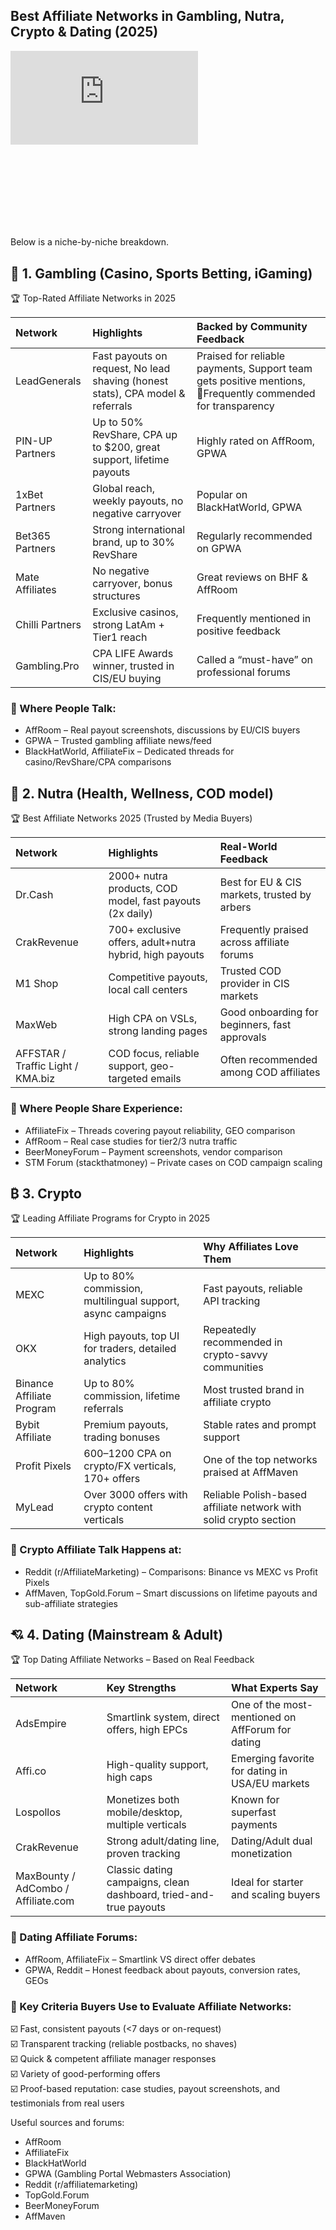 ## Best Affiliate Networks in Gambling, Nutra, Crypto & Dating (2025)

<div class="mb-8" style="aspect-ratio: 16/9;">
  <iframe class="w-full h-full rounded-lg" src="https://www.youtube.com/embed/ticNR5MCsaM?si=qevvzPhF5OZ098Ci" title="YouTube video player" frameborder="0" allow="accelerometer; autoplay; clipboard-write; encrypted-media; gyroscope; picture-in-picture; web-share" referrerpolicy="strict-origin-when-cross-origin" allowfullscreen></iframe>
</div>



Below is a niche-by-niche breakdown.

## 🎰 1\. Gambling (Casino, Sports Betting, iGaming)

🏆 Top-Rated Affiliate Networks in 2025

| Network | Highlights | Backed by Community Feedback |
| :---- | :---- | :---- |
| LeadGenerals | Fast payouts on request,  No lead shaving (honest stats), CPA model & referrals | Praised for reliable payments, Support team gets positive mentions,	Frequently commended for transparency  |
| PIN-UP Partners | Up to 50% RevShare, CPA up to $200, great support, lifetime payouts | Highly rated on AffRoom, GPWA |
| 1xBet Partners | Global reach, weekly payouts, no negative carryover | Popular on BlackHatWorld, GPWA |
| Bet365 Partners | Strong international brand, up to 30% RevShare | Regularly recommended on GPWA |
| Mate Affiliates | No negative carryover, bonus structures | Great reviews on BHF & AffRoom |
| Chilli Partners | Exclusive casinos, strong LatAm \+ Tier1 reach | Frequently mentioned in positive feedback |
| Gambling.Pro | CPA LIFE Awards winner, trusted in CIS/EU buying | Called a “must-have” on professional forums |

### 📌 Where People Talk:

* AffRoom – Real payout screenshots, discussions by EU/CIS buyers  
* GPWA – Trusted gambling affiliate news/feed  
* BlackHatWorld, AffiliateFix – Dedicated threads for casino/RevShare/CPA comparisons

## 🍃 2\. Nutra (Health, Wellness, COD model)

🏆 Best Affiliate Networks 2025 (Trusted by Media Buyers)

| Network | Highlights | Real-World Feedback |
| :---- | :---- | :---- |
| Dr.Cash | 2000+ nutra products, COD model, fast payouts (2x daily) | Best for EU & CIS markets, trusted by arbers |
| CrakRevenue | 700+ exclusive offers, adult+nutra hybrid, high payouts | Frequently praised across affiliate forums |
| M1 Shop | Competitive payouts, local call centers | Trusted COD provider in CIS markets |
| MaxWeb | High CPA on VSLs, strong landing pages | Good onboarding for beginners, fast approvals |
| AFFSTAR / Traffic Light / KMA.biz | COD focus, reliable support, geo-targeted emails | Often recommended among COD affiliates |

### 📌 Where People Share Experience:

* AffiliateFix – Threads covering payout reliability, GEO comparison  
* AffRoom – Real case studies for tier2/3 nutra traffic  
* BeerMoneyForum – Payment screenshots, vendor comparison  
* STM Forum (stackthatmoney) – Private cases on COD campaign scaling

## ₿ 3\. Crypto

🏆 Leading Affiliate Programs for Crypto in 2025

| Network | Highlights | Why Affiliates Love Them |
| :---- | :---- | :---- |
| MEXC | Up to 80% commission, multilingual support, async campaigns | Fast payouts, reliable API tracking |
| OKX | High payouts, top UI for traders, detailed analytics | Repeatedly recommended in crypto-savvy communities |
| Binance Affiliate Program | Up to 80% commission, lifetime referrals | Most trusted brand in affiliate crypto |
| Bybit Affiliate | Premium payouts, trading bonuses | Stable rates and prompt support |
| Profit Pixels | $600–$1200 CPA on crypto/FX verticals, 170+ offers | One of the top networks praised at AffMaven |
| MyLead | Over 3000 offers with crypto content verticals | Reliable Polish-based affiliate network with solid crypto section |

### 📌 Crypto Affiliate Talk Happens at:

* Reddit (r/AffiliateMarketing) – Comparisons: Binance vs MEXC vs Profit Pixels  
* AffMaven, TopGold.Forum – Smart discussions on lifetime payouts and sub-affiliate strategies

## 💘 4\. Dating (Mainstream & Adult)

🏆 Top Dating Affiliate Networks – Based on Real Feedback

| Network | Key Strengths | What Experts Say |
| :---- | :---- | :---- |
| AdsEmpire | Smartlink system, direct offers, high EPCs | One of the most-mentioned on AffForum for dating |
| Affi.co | High-quality support, high caps | Emerging favorite for dating in USA/EU markets |
| Lospollos | Monetizes both mobile/desktop, multiple verticals | Known for superfast payments |
| CrakRevenue | Strong adult/dating line, proven tracking | Dating/Adult dual monetization |
| MaxBounty / AdCombo / Affiliate.com | Classic dating campaigns, clean dashboard, tried-and-true payouts | Ideal for starter and scaling buyers |

### 📌 Dating Affiliate Forums:

* AffRoom, AffiliateFix – Smartlink VS direct offer debates  
* GPWA, Reddit – Honest feedback about payouts, conversion rates, GEOs

### 🧠 Key Criteria Buyers Use to Evaluate Affiliate Networks:

☑️ Fast, consistent payouts (\<7 days or on-request)  
☑️ Transparent tracking (reliable postbacks, no shaves)  
☑️ Quick & competent affiliate manager responses  
☑️ Variety of good-performing offers  
☑️ Proof-based reputation: case studies, payout screenshots, and testimonials from real users

Useful sources and forums:

* AffRoom  
* AffiliateFix  
* BlackHatWorld  
* GPWA (Gambling Portal Webmasters Association)  
* Reddit (r/affiliatemarketing)  
* TopGold.Forum  
* BeerMoneyForum  
* AffMaven

